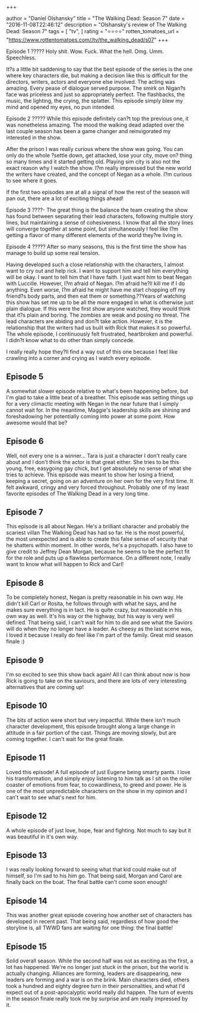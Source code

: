 +++

author = "Daniel Olshansky"
title = "The Walking Dead: Season 7"
date = "2016-11-08T22:46:12"
description = "Olshansky's review of The Walking Dead: Season 7"
tags = [
    "tv",
]
rating = "⭐⭐⭐⭐"
rotten_tomatoes_url = "https://www.rottentomatoes.com//tv/the_walking_dead/s07"
+++

Episode 1
?????
Holy shit. Wow. Fuck. What the hell. Omg. Umm. Speechless.

It?s a little bit saddening to say that the best episode of the series is the one where key characters die, but making a decision like this is difficult for the directors, writers, actors and everyone else involved. The acting was amazing. Every pease of dialogue served purpose. The smirk on Nigan?s face was priceless and just so appropriately perfect. The flashbacks, the music, the lighting, the crying, the splatter. This episode simply blew my mind and opened my eyes, no pun intended. 

Episode 2
?????
While this episode definitely can?t top the previous one, it was nonetheless amazing. The mood the walking dead adapted over the last couple season has been a game changer and reinvigorated my interested in the show.

After the prison I was really curious where the show was going. You can only do the whole ?settle down, get attacked, lose your city, move on? thing so many times and it started getting old. Playing sim city is also not the exact reason why I watch the show. I?m really impressed but the new world the writers have created, and the concept of Negan as a whole. I?m curious to see where it goes.

If the first two episodes are at all a signal of how the rest of the season will pan out, there are a lot of exciting things ahead!

Episode 3
????-
The great thing is the balance the team creating the show has found between separating their lead characters, following multiple story lines, but maintaining a sense of cohesiveness. I know that all the story lines will converge together at some point, but simultaneously I feel like I?m getting a flavor of many different elements of the world they?re living in.

Episode 4
?????
After so many seasons, this is the first time the show has manage to build up some real tension.

Having developed such a close relationship with the characters, I almost want to cry out and help rick. I want to support him and tell him everything will be okay. I want to tell him that I have faith. I just want him to beat Negan with Luccille. However, I?m afraid of Negan. I?m afraid he?ll kill me if I do anything. Even worse, I?m afraid he might have me start chopping off my friend?s body parts, and then eat them or something.??Years of watching this show has set me up to be all the more engaged in what is otherwise just plain dialogue. If this were the first show anyone watched, they would think that it?s plain and boring. The zombies are weak and posing no threat. The lead characters are abiding and don?t take action. However, it is the relationship that the writers had us built with Rick that makes it so powerful. The whole episode, I continuously felt frustrated, heartbroken and powerful. I didn?t know what to do other than simply concede.

I really really hope they?ll find a way out of this one because I feel like crawling into a corner and crying as I watch every episode.

Episode 5
-------------
A somewhat slower episode relative to what's been happening before, but I'm glad to take a little beat of a breather. This episode was setting things up for a very climactic meeting with Negan in the near future that I simply cannot wait for. In the meantime, Maggie's leadership skills are shining and foreshadowing her potentially coming into power at some point. How awesome would that be?

Episode 6
-------------
Well, not every one is a winner... Tara is just a character I don't really care about and I don't think the actor is that great either. She tries to be this young, free, easygoing gay chick, but I get absolutely no sense of what she tries to achieve. This episode was meant to show her losing a friend, keeping a secret, going on an adventure on her own for the very first time. It felt awkward, cringy and very forced throughout. Probably one of my least favorite episodes of The Walking Dead in a very long time.

Episode 7
--------------
This episode is all about Negan. He's a brilliant character and probably the scariest villan The Walking Dead has had so far. He is the most powerful, the most unexpected and is able to create this false sense of security that he shatters within moment. In other words, he's a psychopath. I also have to give credit to Jeffrey Dean Morgan, because he seems to be the perfect fit for the role and puts up a flawless performance. On a different note, I really want to know what will happen to Rick and Carl!

Episode 8
-------------
To be completely honest, Negan is pretty reasonable in his own way. He didn't kill Carl or Rosita, he follows through with what he says, and he makes sure everything is in tact. He is quite crazy, but reasonable in his own way as well. It's his way or the highway, but his way is very well defined. That being said, I can't wait for him to die and see what the Saviors will do when they no longer have a leader. As cheesy as the last scene was, I loved it because I really do feel like I'm part of the family. Great mid season finale :)

Episode 9
-------------
I'm so excited to see this show back again! All I can think about now is how Rick is going to take on the saviours, and there are lots of very interesting alternatives that are coming up!

Episode 10
---------------
The bits of action were short but very impactful. While there isn't much character development, this episode brought along a large change in attitude in a fair portion of the cast. Things are moving slowly, but are coming together. I can't wait for the great finale.

Episode 11
---------------
Loved this episode! A full episode of just Eugene being smarty pants. I love his transformation, and simply enjoy listening to him talk as I sit on the roller coaster of emotions from fear, to cowardliness, to greed and power. He is one of the most unpredictable characters on the show in my opinion and I can't wait to see what's next for him.

Episode 12
---------------
A whole episode of just love, hope, fear and fighting. Not much to say but it was beautiful in it's own way.

Episode 13
---------------
I was really looking forward to seeing what that kid could make out of himself, so I'm sad to his him go. That being said, Morgan and Carol are finally back on the boat. The final battle can't come soon enough!

Episode 14
---------------
This was another great episode covering how another set of characters has developed in recent past. That being said, regardless of how good the storyline is, all TWWD fans are waiting for one thing: the final battle!

Episode 15
-------------
Solid overall season. While the second half was not as exciting as the first, a lot has happened. We're no longer just stuck in the prison, but the world is actually changing. Alliances are forming, leaders are disappearing, new leaders are forming and a war is on the brink. Main characters died, others took a hundred and eighty degree turn in their personalities, and what I'd expect out of a post-apocalyptic world really did happen. The turn of events in the season finale really took me by surprise and am really impressed by it.

